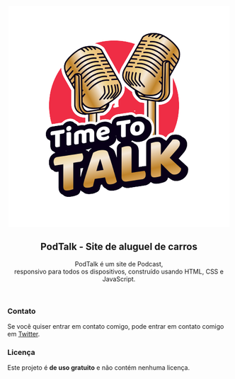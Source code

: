 <div align="center">

  <br />
  <br />
  
  <img src="/images/pod-talk-logo.png" />

  <h2 align="center">PodTalk - Site de aluguel de carros</h2>

  PodTalk é um site de Podcast, <br />responsivo para todos os dispositivos, construído usando HTML, CSS e JavaScript.

</div>

<br />

### Contato

Se você quiser entrar em contato comigo, pode entrar em contato comigo em [Twitter](https://www.twitter.com/IanMelw).

### Licença

Este projeto é **de uso gratuito** e não contém nenhuma licença.
